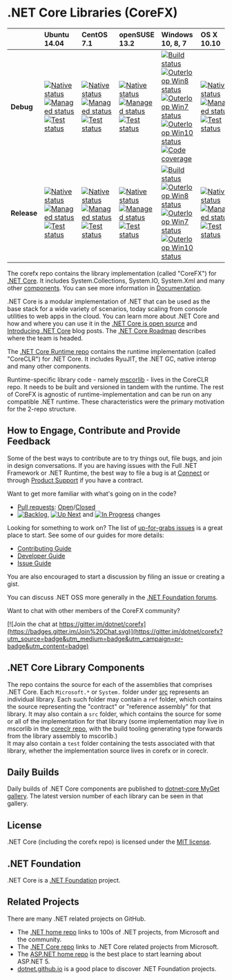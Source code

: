 # .NET Core Libraries (CoreFX)

|   |Ubuntu 14.04|CentOS 7.1|openSUSE 13.2|Windows 10, 8, 7|OS X 10.10|
|:--|:--|:--|:--|:--|:--|
|**Debug**|[![Native status](https://img.shields.io/jenkins/s/http/dotnet-ci.cloudapp.net/job/dotnet_corefx/nativecomp_ubuntu_debug.svg?label=native)](http://dotnet-ci.cloudapp.net/job/dotnet_corefx/job/nativecomp_ubuntu_debug/)<br/>[![Managed status](https://img.shields.io/jenkins/s/http/dotnet-ci.cloudapp.net/job/dotnet_corefx/ubuntu_debug_bld.svg?label=build)](http://dotnet-ci.cloudapp.net/job/dotnet_corefx/job/ubuntu_debug_bld/)<br/>[![Test status](https://img.shields.io/jenkins/s/http/dotnet-ci.cloudapp.net/job/dotnet_corefx/ubuntu_debug_tst.svg?label=test)](http://dotnet-ci.cloudapp.net/job/dotnet_corefx/job/ubuntu_debug_tst/)|[![Native status](https://img.shields.io/jenkins/s/http/dotnet-ci.cloudapp.net/job/dotnet_corefx/nativecomp_centos7.1_debug.svg?label=native)](http://dotnet-ci.cloudapp.net/job/dotnet_corefx/job/nativecomp_centos7.1_debug/)<br/>[![Managed status](https://img.shields.io/jenkins/s/http/dotnet-ci.cloudapp.net/job/dotnet_corefx/centos7.1_debug_bld.svg?label=build)](http://dotnet-ci.cloudapp.net/job/dotnet_corefx/job/centos7.1_debug_bld/)<br/>[![Test status](https://img.shields.io/jenkins/s/http/dotnet-ci.cloudapp.net/job/dotnet_corefx/centos7.1_debug_tst.svg?label=test)](http://dotnet-ci.cloudapp.net/job/dotnet_corefx/job/centos7.1_debug_tst/)|[![Native status](https://img.shields.io/jenkins/s/http/dotnet-ci.cloudapp.net/job/dotnet_corefx/nativecomp_opensuse13.2_debug.svg?label=native)](http://dotnet-ci.cloudapp.net/job/dotnet_corefx/job/nativecomp_opensuse13.2_debug/)<br/>[![Managed status](https://img.shields.io/jenkins/s/http/dotnet-ci.cloudapp.net/job/dotnet_corefx/opensuse13.2_debug_bld.svg?label=build)](http://dotnet-ci.cloudapp.net/job/dotnet_corefx/job/opensuse13.2_debug_bld/)<br/>[![Test status](https://img.shields.io/jenkins/s/http/dotnet-ci.cloudapp.net/job/dotnet_corefx/opensuse13.2_debug_tst.svg?label=test)](http://dotnet-ci.cloudapp.net/job/dotnet_corefx/job/opensuse13.2_debug_tst/)|[![Build status](https://img.shields.io/jenkins/s/http/dotnet-ci.cloudapp.net/job/dotnet_corefx/windows_nt_debug.svg?label=build+%26+test)](http://dotnet-ci.cloudapp.net/job/dotnet_corefx/windows_nt_debug/)<br/>[![Outerloop Win8 status](https://img.shields.io/jenkins/s/http/dotnet-ci.cloudapp.net/job/dotnet_corefx/outerloop_windows_nt_debug.svg?label=win8+outer+test)](http://dotnet-ci.cloudapp.net/job/dotnet_corefx/job/outerloop_windows_nt_debug/)<br/>[![Outerloop Win7 status](https://img.shields.io/jenkins/s/http/dotnet-ci.cloudapp.net/job/dotnet_corefx/outerloop_win7_debug.svg?label=win7+outer+test)](http://dotnet-ci.cloudapp.net/job/dotnet_corefx/job/outerloop_win7_debug/)<br/>[![Outerloop Win10 status](https://img.shields.io/jenkins/s/http/dotnet-ci.cloudapp.net/job/dotnet_corefx/outerloop_win10_debug.svg?label=win8+outer+test)](http://dotnet-ci.cloudapp.net/job/dotnet_corefx/job/outerloop_win10_debug/)<br/>[![Code coverage](http://dotnet-ci.cloudapp.net/job/dotnet_corefx/job/code_coverage_windows/Code_Coverage_Report/badge_combined.svg)](http://dotnet-ci.cloudapp.net/job/dotnet_corefx/job/code_coverage_windows/Code_Coverage_Report/)|[![Native status](https://img.shields.io/jenkins/s/http/dotnet-ci.cloudapp.net/job/dotnet_corefx/nativecomp_osx_debug.svg?label=native)](http://dotnet-ci.cloudapp.net/job/dotnet_corefx/job/nativecomp_osx_debug/)<br/>[![Managed status](https://img.shields.io/jenkins/s/http/dotnet-ci.cloudapp.net/job/dotnet_corefx/osx_debug_bld.svg?label=build)](http://dotnet-ci.cloudapp.net/job/dotnet_corefx/job/osx_debug_bld/)<br/>[![Test status](https://img.shields.io/jenkins/s/http/dotnet-ci.cloudapp.net/job/dotnet_corefx/osx_debug_tst.svg?label=test)](http://dotnet-ci.cloudapp.net/job/dotnet_corefx/job/osx_debug_tst/)|
|**Release**|[![Native status](https://img.shields.io/jenkins/s/http/dotnet-ci.cloudapp.net/job/dotnet_corefx/nativecomp_ubuntu_release.svg?label=native)](http://dotnet-ci.cloudapp.net/job/dotnet_corefx/job/nativecomp_ubuntu_release/)<br/>[![Managed status](https://img.shields.io/jenkins/s/http/dotnet-ci.cloudapp.net/job/dotnet_corefx/ubuntu_release_bld.svg?label=build)](http://dotnet-ci.cloudapp.net/job/dotnet_corefx/job/ubuntu_release_bld/)<br/>[![Test status](https://img.shields.io/jenkins/s/http/dotnet-ci.cloudapp.net/job/dotnet_corefx/ubuntu_release_tst.svg?label=test)](http://dotnet-ci.cloudapp.net/job/dotnet_corefx/job/ubuntu_release_tst/)|[![Native status](https://img.shields.io/jenkins/s/http/dotnet-ci.cloudapp.net/job/dotnet_corefx/nativecomp_centos7.1_release.svg?label=native)](http://dotnet-ci.cloudapp.net/job/dotnet_corefx/job/nativecomp_centos7.1_release/)<br/>[![Managed status](https://img.shields.io/jenkins/s/http/dotnet-ci.cloudapp.net/job/dotnet_corefx/centos7.1_release_bld.svg?label=build)](http://dotnet-ci.cloudapp.net/job/dotnet_corefx/job/centos7.1_release_bld/)<br/>[![Test status](https://img.shields.io/jenkins/s/http/dotnet-ci.cloudapp.net/job/dotnet_corefx/centos7.1_release_tst.svg?label=test)](http://dotnet-ci.cloudapp.net/job/dotnet_corefx/job/centos7.1_release_tst/)|[![Native status](https://img.shields.io/jenkins/s/http/dotnet-ci.cloudapp.net/job/dotnet_corefx/nativecomp_opensuse13.2_release.svg?label=native)](http://dotnet-ci.cloudapp.net/job/dotnet_corefx/job/nativecomp_opensuse13.2_release/)<br/>[![Managed status](https://img.shields.io/jenkins/s/http/dotnet-ci.cloudapp.net/job/dotnet_corefx/opensuse13.2_release_bld.svg?label=build)](http://dotnet-ci.cloudapp.net/job/dotnet_corefx/job/opensuse13.2_release_bld/)<br/>[![Test status](https://img.shields.io/jenkins/s/http/dotnet-ci.cloudapp.net/job/dotnet_corefx/opensuse13.2_release_tst.svg?label=test)](http://dotnet-ci.cloudapp.net/job/dotnet_corefx/job/opensuse13.2_release_tst/)|[![Build status](https://img.shields.io/jenkins/s/http/dotnet-ci.cloudapp.net/job/dotnet_corefx/windows_nt_release.svg?label=build+%26+test)](http://dotnet-ci.cloudapp.net/job/dotnet_corefx/windows_nt_release/)<br/>[![Outerloop Win8 status](https://img.shields.io/jenkins/s/http/dotnet-ci.cloudapp.net/job/dotnet_corefx/outerloop_windows_nt_release.svg?label=win8+outer+test)](http://dotnet-ci.cloudapp.net/job/dotnet_corefx/job/outerloop_windows_nt_release/)<br/>[![Outerloop Win7 status](https://img.shields.io/jenkins/s/http/dotnet-ci.cloudapp.net/job/dotnet_corefx/outerloop_win7_release.svg?label=win7+outer+test)](http://dotnet-ci.cloudapp.net/job/dotnet_corefx/job/outerloop_win7_release/)<br/>[![Outerloop Win10 status](https://img.shields.io/jenkins/s/http/dotnet-ci.cloudapp.net/job/dotnet_corefx/outerloop_win10_release.svg?label=win8+outer+test)](http://dotnet-ci.cloudapp.net/job/dotnet_corefx/job/outerloop_win10_release/)|[![Native status](https://img.shields.io/jenkins/s/http/dotnet-ci.cloudapp.net/job/dotnet_corefx/nativecomp_osx_release.svg?label=native)](http://dotnet-ci.cloudapp.net/job/dotnet_corefx/job/nativecomp_osx_release/)<br/>[![Managed status](https://img.shields.io/jenkins/s/http/dotnet-ci.cloudapp.net/job/dotnet_corefx/osx_release_bld.svg?label=build)](http://dotnet-ci.cloudapp.net/job/dotnet_corefx/job/osx_release_bld/)<br/>[![Test status](https://img.shields.io/jenkins/s/http/dotnet-ci.cloudapp.net/job/dotnet_corefx/osx_release_tst.svg?label=test)](http://dotnet-ci.cloudapp.net/job/dotnet_corefx/job/osx_release_tst/)|

The corefx repo contains the library implementation (called "CoreFX") for [.NET Core](http://github.com/dotnet/core). It includes System.Collections, System.IO, System.Xml and many other [components](#net-core-library-components). You can see more information in [Documentation](Documentation/README.md). 

.NET Core is a modular implementation of .NET that can be used as the base stack for a wide variety of scenarios, today scaling from console utilities to web apps in the cloud.  You can learn more about .NET Core and how and where you can use it in the [.NET Core is open source][.NET Core oss] and [Introducing .NET Core][Introducing .NET Core] blog posts. The [.NET Core Roadmap](https://github.com/dotnet/core/blob/master/roadmap.md) describes where the team is headed.

The [.NET Core Runtime repo](https://github.com/dotnet/coreclr) contains the  runtime implementation (called "CoreCLR") for .NET Core. It includes RyuJIT, the .NET GC, native interop and many other components.

Runtime-specific library code - namely [mscorlib][mscorlib] - lives in the CoreCLR repo. It needs to be built and versioned in tandem with the runtime. The rest of CoreFX is agnostic of runtime-implementation and can be run on any compatible .NET runtime. These characteristics were the primary motivation for the 2-repo structure.

[.NET Core oss]: http://blogs.msdn.com/b/dotnet/archive/2014/11/12/net-core-is-open-source.aspx
[Introducing .NET Core]: http://blogs.msdn.com/b/dotnet/archive/2014/12/04/introducing-net-core.aspx
[mscorlib]: https://github.com/dotnet/coreclr/tree/master/src/mscorlib

## How to Engage, Contribute and Provide Feedback

Some of the best ways to contribute are to try things out, file bugs, and join in design conversations. If you are having issues with the Full .NET Framework or .NET Runtime, the best way to file a bug is at [Connect](http://connect.microsoft.com/VisualStudio) or through [Product Support](https://support.microsoft.com/en-us/contactus?ws=support) if you have a contract.

Want to get more familiar with what's going on in the code?
* [Pull requests](https://github.com/dotnet/corefx/pulls): [Open](https://github.com/dotnet/corefx/pulls?q=is%3Aopen+is%3Apr)/[Closed](https://github.com/dotnet/corefx/pulls?q=is%3Apr+is%3Aclosed)
* [![Backlog](https://cloud.githubusercontent.com/assets/1302850/6260412/38987b1e-b793-11e4-9ade-d3fef4c6bf48.png)](https://github.com/dotnet/corefx/issues?q=is%3Aopen+is%3Aissue+label%3A%220+-+Backlog%22), [![Up Next](https://cloud.githubusercontent.com/assets/1302850/6260418/4c2c7a54-b793-11e4-8ce1-a27ff5378d08.png)](https://github.com/dotnet/corefx/issues?q=is%3Aopen+is%3Aissue+label%3A%221+-+Up+Next%22) and [![In Progress](https://cloud.githubusercontent.com/assets/1302850/6260414/41b0fc30-b793-11e4-9d50-d09563cd138a.png)](https://github.com/dotnet/corefx/issues?q=is%3Aopen+is%3Aissue+label%3A%222+-+In+Progress%22) changes

Looking for something to work on? The list of [up-for-grabs issues](https://github.com/dotnet/corefx/labels/up%20for%20grabs) is a great place to start. See some of our guides for more details:

* [Contributing Guide](Documentation/project-docs/contributing.md)
* [Developer Guide](Documentation/project-docs/developer-guide.md)
* [Issue Guide](Documentation/project-docs/issue-guide.md)

You are also encouraged to start a discussion by filing an issue or creating a
gist.

You can discuss .NET OSS more generally in the [.NET Foundation forums].

Want to chat with other members of the CoreFX community?

[![Join the chat at https://gitter.im/dotnet/corefx](https://badges.gitter.im/Join%20Chat.svg)](https://gitter.im/dotnet/corefx?utm_source=badge&utm_medium=badge&utm_campaign=pr-badge&utm_content=badge)

[.NET Foundation forums]: http://forums.dotnetfoundation.org/

## .NET Core Library Components

The repo contains the source for each of the assemblies that comprises .NET Core.  Each ```Microsoft.*``` or ```System.``` folder under
[src](https://github.com/dotnet/corefx/tree/master/src) represents an individual library.  Each such folder may contain a ```ref``` folder,
which contains the source representing the "contract" or "reference assembly" for that library.  It may also contain a ```src``` folder,
which contains the source for some or all of the implementation for that library (some implementation may live in mscorlib in the 
[coreclr repo](https://github.com/dotnet/coreclr), with the build tooling generating type forwards from the library assembly to mscorlib.)  
It may also contain a ```test``` folder containing the tests associated with that library, whether the implementation source lives in corefx 
or in coreclr.

## Daily Builds

Daily builds of .NET Core components are published to [dotnet-core MyGet gallery](https://www.myget.org/gallery/dotnet-core).
The latest version number of each library can be seen in that gallery.

## License

.NET Core (including the corefx repo) is licensed under the [MIT license](LICENSE).

## .NET Foundation

.NET Core is a [.NET Foundation](http://www.dotnetfoundation.org/projects) project.

## Related Projects
There are many .NET related projects on GitHub.

- The [.NET home repo](https://github.com/Microsoft/dotnet) links to 100s of .NET projects, from Microsoft and the community.
- The [.NET Core repo](https://github.com/dotnet/core) links to .NET Core related projects from Microsoft.
- The [ASP.NET home repo](https://github.com/aspnet/home) is the best place to start learning about ASP.NET 5.
- [dotnet.github.io](http://dotnet.github.io) is a good place to discover .NET Foundation projects.
